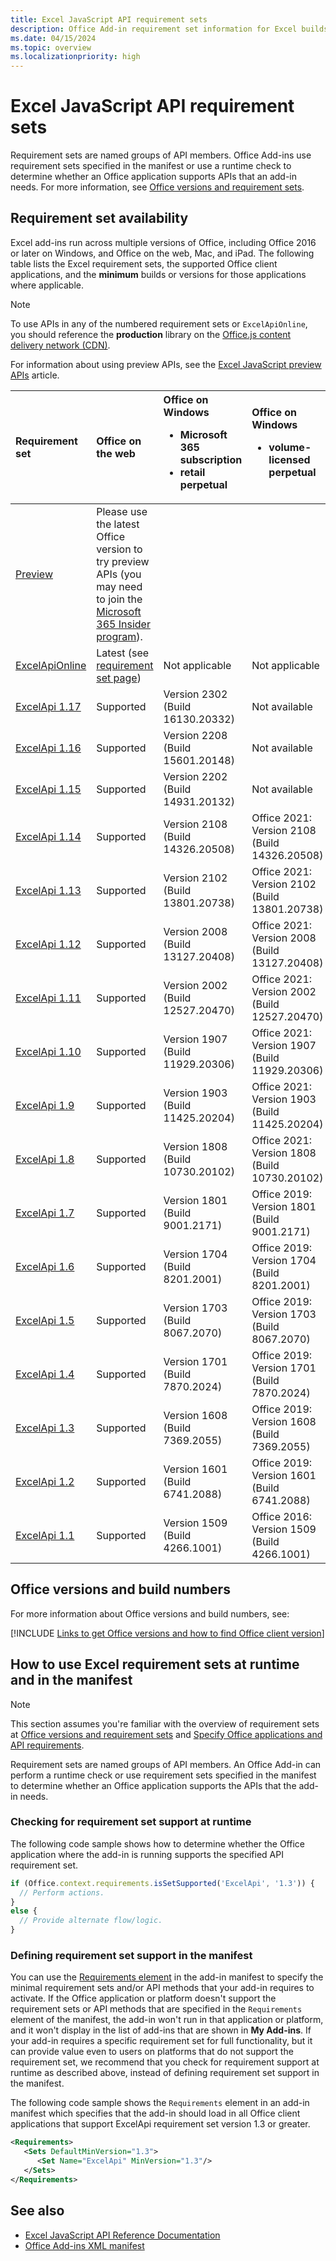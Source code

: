 ```yaml
---
title: Excel JavaScript API requirement sets
description: Office Add-in requirement set information for Excel builds.
ms.date: 04/15/2024
ms.topic: overview
ms.localizationpriority: high
---
```


# Excel JavaScript API requirement sets

Requirement sets are named groups of API members. Office Add-ins use requirement sets specified in the manifest or use a runtime check to determine whether an Office application supports APIs that an add-in needs. For more information, see [Office versions and requirement sets](/office/dev/add-ins/develop/office-versions-and-requirement-sets).

## Requirement set availability

Excel add-ins run across multiple versions of Office, including Office 2016 or later on Windows, and Office on the web, Mac, and iPad. The following table lists the Excel requirement sets, the supported Office client applications, and the **minimum** builds or versions for those applications where applicable.

> [!NOTE]
> To use APIs in any of the numbered requirement sets or `ExcelApiOnline`, you should reference the **production** library on the [Office.js content delivery network (CDN)](https://appsforoffice.microsoft.com/lib/1/hosted/office.js).
>
> For information about using preview APIs, see the [Excel JavaScript preview APIs](excel-preview-apis.md) article.

| Requirement set | Office on the web | Office on Windows<ul><li>Microsoft 365 subscription</li><li>retail perpetual</li></ul> | Office on Windows<ul><li>volume-licensed perpetual</li></ul> | Office on Mac | Office on iPad |
|:-----|:-----|:-----|:-----|:-----|:-----|
| [Preview](excel-preview-apis.md)  | Please use the latest Office version to try preview APIs (you may need to join the [Microsoft 365 Insider program](https://insider.microsoft365.com/join)). |
| [ExcelApiOnline](excel-api-online-requirement-set.md) | Latest (see [requirement set page](excel-api-online-requirement-set.md)) | Not applicable | Not applicable | Not applicable | Not applicable |
| [ExcelApi 1.17](excel-api-1-17-requirement-set.md) | Supported | Version 2302 (Build 16130.20332) | Not available | 16.70 | 16.70 |
| [ExcelApi 1.16](excel-api-1-16-requirement-set.md) | Supported | Version 2208 (Build 15601.20148) | Not available | 16.64 | 16.66 |
| [ExcelApi 1.15](excel-api-1-15-requirement-set.md) | Supported | Version 2202 (Build 14931.20132) | Not available | 16.58 | 16.59 |
| [ExcelApi 1.14](excel-api-1-14-requirement-set.md) | Supported | Version 2108 (Build 14326.20508) | Office 2021: Version 2108 (Build 14326.20508) | 16.52 | 16.53 |
| [ExcelApi 1.13](excel-api-1-13-requirement-set.md) | Supported | Version 2102 (Build 13801.20738) | Office 2021: Version 2102 (Build 13801.20738) | 16.50 | 16.50 |
| [ExcelApi 1.12](excel-api-1-12-requirement-set.md) | Supported | Version 2008 (Build 13127.20408) | Office 2021: Version 2008 (Build 13127.20408) | 16.40 | 16.40 |
| [ExcelApi 1.11](excel-api-1-11-requirement-set.md) | Supported | Version 2002 (Build 12527.20470) | Office 2021: Version 2002 (Build 12527.20470) | 16.33 | 16.35 |
| [ExcelApi 1.10](excel-api-1-10-requirement-set.md) | Supported | Version 1907 (Build 11929.20306) | Office 2021: Version 1907 (Build 11929.20306) | 16.30 | 16.0 |
| [ExcelApi 1.9](excel-api-1-9-requirement-set.md) | Supported | Version 1903 (Build 11425.20204) | Office 2021: Version 1903 (Build 11425.20204) | 16.24 | 16.0 |
| [ExcelApi 1.8](excel-api-1-8-requirement-set.md) | Supported | Version 1808 (Build 10730.20102) | Office 2021: Version 1808 (Build 10730.20102) | 16.17 | 16.0 |
| [ExcelApi 1.7](excel-api-1-7-requirement-set.md) | Supported | Version 1801 (Build 9001.2171) | Office 2019: Version 1801 (Build 9001.2171) | 16.9  | 16.0  |
| [ExcelApi 1.6](excel-api-1-6-requirement-set.md) | Supported | Version 1704 (Build 8201.2001) | Office 2019: Version 1704 (Build 8201.2001) | 15.36  | 15.0 |
| [ExcelApi 1.5](excel-api-1-5-requirement-set.md) | Supported | Version 1703 (Build 8067.2070) | Office 2019: Version 1703 (Build 8067.2070) | 15.36  | 15.0 |
| [ExcelApi 1.4](excel-api-1-4-requirement-set.md) | Supported | Version 1701 (Build 7870.2024) | Office 2019: Version 1701 (Build 7870.2024) | 15.36  | 15.0 |
| [ExcelApi 1.3](excel-api-1-3-requirement-set.md) | Supported | Version 1608 (Build 7369.2055) | Office 2019: Version 1608 (Build 7369.2055) | 15.27 | 15.0 |
| [ExcelApi 1.2](excel-api-1-2-requirement-set.md) | Supported | Version 1601 (Build 6741.2088) | Office 2019: Version 1601 (Build 6741.2088) | 15.22 | 15.0 |
| [ExcelApi 1.1](excel-api-1-1-requirement-set.md) | Supported | Version 1509 (Build 4266.1001) | Office 2016: Version 1509 (Build 4266.1001) | 15.20 | 15.0 |

## Office versions and build numbers

For more information about Office versions and build numbers, see:

[!INCLUDE [Links to get Office versions and how to find Office client version](../../includes/links-get-office-versions-builds.md)]

## How to use Excel requirement sets at runtime and in the manifest

> [!NOTE]
> This section assumes you're familiar with the overview of requirement sets at [Office versions and requirement sets](/office/dev/add-ins/develop/office-versions-and-requirement-sets) and [Specify Office applications and API requirements](/office/dev/add-ins/develop/specify-office-hosts-and-api-requirements).

Requirement sets are named groups of API members. An Office Add-in can perform a runtime check or use requirement sets specified in the manifest to determine whether an Office application supports the APIs that the add-in needs.

### Checking for requirement set support at runtime

The following code sample shows how to determine whether the Office application where the add-in is running supports the specified API requirement set.

```js
if (Office.context.requirements.isSetSupported('ExcelApi', '1.3')) {
  // Perform actions.
}
else {
  // Provide alternate flow/logic.
}
```

### Defining requirement set support in the manifest

You can use the [Requirements element](/javascript/api/manifest/requirements) in the add-in manifest to specify the minimal requirement sets and/or API methods that your add-in requires to activate. If the Office application or platform doesn't support the requirement sets or API methods that are specified in the `Requirements` element of the manifest, the add-in won't run in that application or platform, and it won't display in the list of add-ins that are shown in **My Add-ins**. If your add-in requires a specific requirement set for full functionality, but it can provide value even to users on platforms that do not support the requirement set, we recommend that you check for requirement support at runtime as described above, instead of defining requirement set support in the manifest.

The following code sample shows the `Requirements` element in an add-in manifest which specifies that the add-in should load in all Office client applications that support ExcelApi requirement set version 1.3 or greater.

```xml
<Requirements>
   <Sets DefaultMinVersion="1.3">
      <Set Name="ExcelApi" MinVersion="1.3"/>
   </Sets>
</Requirements>
```

## See also

- [Excel JavaScript API Reference Documentation](/javascript/api/excel)
- [Office Add-ins XML manifest](/office/dev/add-ins/develop/add-in-manifests)

